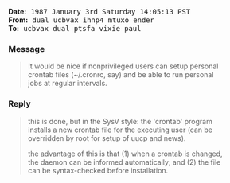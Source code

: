 <!-- From ptsfa!dual!ucbvax!ihnp4!mtuxo!ender Sat Jan  3 16:54:00 1987 -->

**Date:** 
<kbd>1987 January 3rd</kbd> 
<kbd>Saturday</kbd> 
<kbd>14:05:13 PST</kbd> <br>
**From:** 
<kbd>dual</kbd> 
<kbd>ucbvax</kbd> 
<kbd>ihnp4</kbd> 
<kbd>mtuxo</kbd> 
<kbd>ender</kbd> <br>
**To:** 
<kbd>ucbvax</kbd> 
<kbd>dual</kbd> 
<kbd>ptsfa</kbd> 
<kbd>vixie</kbd> 
<kbd>paul</kbd> <br>

<!-- Status: RO -->

### Message

> It would be nice if nonprivileged users can setup personal <br>
> crontab files (~/.cronrc, say) and be able to run personal <br>
> jobs at regular intervals.

### Reply

> this is done, but in the SysV style: the 'crontab' program <br>
> installs a new crontab file for the executing user (can be <br>
> overridden by root for setup of uucp and news).
>
> the advantage of this is that (1) when a crontab is changed, <br>
> the daemon can be informed automatically; and (2) the file <br>
> can be syntax-checked before installation.